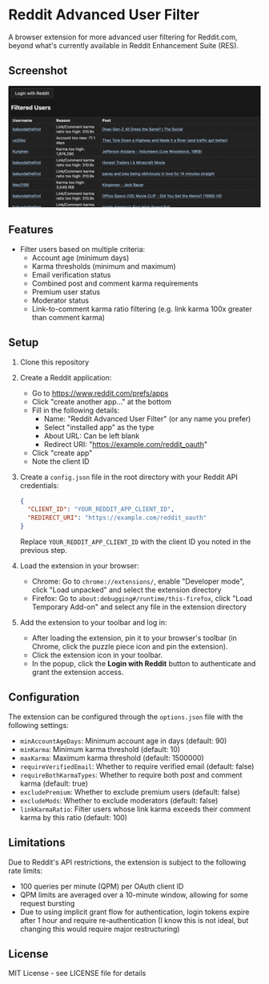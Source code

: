 # Reddit Advanced User Filter

A browser extension for more advanced user filtering for Reddit.com, beyond what's currently available in Reddit Enhancement Suite (RES).

## Screenshot

![Screenshot of Reddit Advanced User Filter popup](screenshots/popup-example.png)

## Features

- Filter users based on multiple criteria:
  - Account age (minimum days)
  - Karma thresholds (minimum and maximum)
  - Email verification status
  - Combined post and comment karma requirements
  - Premium user status
  - Moderator status
  - Link-to-comment karma ratio filtering (e.g. link karma 100x greater than comment karma)

## Setup

1. Clone this repository

2. Create a Reddit application:
   - Go to https://www.reddit.com/prefs/apps
   - Click "create another app..." at the bottom
   - Fill in the following details:
     - Name: "Reddit Advanced User Filter" (or any name you prefer)
     - Select "installed app" as the type
     - About URL: Can be left blank
     - Redirect URI: "https://example.com/reddit_oauth"
   - Click "create app"
   - Note the client ID

3. Create a `config.json` file in the root directory with your Reddit API credentials:
   ```json
   {
     "CLIENT_ID": "YOUR_REDDIT_APP_CLIENT_ID",
     "REDIRECT_URI": "https://example.com/reddit_oauth"
   }
   ```
   Replace `YOUR_REDDIT_APP_CLIENT_ID` with the client ID you noted in the previous step.

4. Load the extension in your browser:
   - Chrome: Go to `chrome://extensions/`, enable "Developer mode", click "Load unpacked" and select the extension directory
   - Firefox: Go to `about:debugging#/runtime/this-firefox`, click "Load Temporary Add-on" and select any file in the extension directory

5. Add the extension to your toolbar and log in:
   - After loading the extension, pin it to your browser's toolbar (in Chrome, click the puzzle piece icon and pin the extension).
   - Click the extension icon in your toolbar.
   - In the popup, click the **Login with Reddit** button to authenticate and grant the extension access.

## Configuration

The extension can be configured through the `options.json` file with the following settings:

- `minAccountAgeDays`: Minimum account age in days (default: 90)
- `minKarma`: Minimum karma threshold (default: 10)
- `maxKarma`: Maximum karma threshold (default: 1500000)
- `requireVerifiedEmail`: Whether to require verified email (default: false)
- `requireBothKarmaTypes`: Whether to require both post and comment karma (default: true)
- `excludePremium`: Whether to exclude premium users (default: false)
- `excludeMods`: Whether to exclude moderators (default: false)
- `linkKarmaRatio`: Filter users whose link karma exceeds their comment karma by this ratio (default: 100)

## Limitations

Due to Reddit's API restrictions, the extension is subject to the following rate limits:

- 100 queries per minute (QPM) per OAuth client ID
- QPM limits are averaged over a 10-minute window, allowing for some request bursting
- Due to using implicit grant flow for authentication, login tokens expire after 1 hour and require re-authentication (I know this is not ideal, but changing this would require major restructuring)

## License

MIT License - see LICENSE file for details 